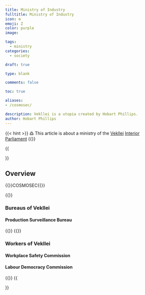 ```yaml
---
title: Ministry of Industry
fulltitle: Ministry of Industry
icon: ⚙️
emoji: Ζ
color: purple
image: 

tags: 
  - ministry
categories:
  - society

draft: true

type: blank

comments: false

toc: true

aliases:
- /cosmosec/

description: Vekllei is a utopia created by Hobart Phillips.
author: Hobart Phillips
---
```

{{< hint >}}
߷ This article is about a ministry of the [Vekllei](/factbook/vekllei/) [Interior Parliament](/factbook/society/state/government/interior/)
{{</hint>}}

{{<section>}}
## Overview
{{<boxtag teal>}}COSMOSEC{{</boxtag>}}

{{<outline>}}
### Bureaus of Vekllei
#### Production Surveillance Bureau
{{</outline>}}
{{<outline>}}
### Workers of Vekllei
#### Workplace Safety Commission
#### Labour Democracy Commission
{{</outline>}}
{{</section>}}
